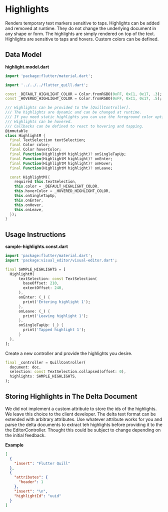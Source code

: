 # Highlights
Renders temporary text markers sensitive to taps. Highlights can be added and removed at runtime. They do not change the underlying document in any shape or form. The highlights are simply rendered on top of the text. Highlights are sensitive to taps and hovers. Custom colors can be defined. 

## Data Model
**highlight.model.dart**
```dart
import 'package:flutter/material.dart';

import '../../../flutter_quill.dart';

const _DEFAULT_HIGHLIGHT_COLOR = Color.fromRGBO(0xFF, 0xC1, 0x17, .3);
const _HOVERED_HIGHLIGHT_COLOR = Color.fromRGBO(0xFF, 0xC1, 0x17, .5);

/// Highlights can be provided to the [QuillController].
/// The highlights are dynamic and can be changed at runtime.
/// If you need static highlights you can use the foreground color option.
/// Highlights can be hovered.
/// Callbacks can be defined to react to hovering and tapping.
@immutable
class HighlightM {
  final TextSelection textSelection;
  final Color color;
  final Color hoverColor;
  final Function(HighlightM highlight)? onSingleTapUp;
  final Function(HighlightM highlight)? onEnter;
  final Function(HighlightM highlight)? onHover;
  final Function(HighlightM highlight)? onLeave;

  const HighlightM({
    required this.textSelection,
    this.color = _DEFAULT_HIGHLIGHT_COLOR,
    this.hoverColor = _HOVERED_HIGHLIGHT_COLOR,
    this.onSingleTapUp,
    this.onEnter,
    this.onHover,
    this.onLeave,
  });
}

```

## Usage Instructions
**sample-highlights.const.dart**
```dart
import 'package:flutter/material.dart';
import 'package:visual_editor/visual-editor.dart';

final SAMPLE_HIGHLIGHTS = [
  HighlightM(
      textSelection: const TextSelection(
        baseOffset: 210,
        extentOffset: 240,
      ),
      onEnter: (_) {
        print('Entering highlight 1');
      },
      onLeave: (_) {
        print('Leaving highlight 1');
      },
      onSingleTapUp: (_) {
        print('Tapped highlight 1');
      }
  ),
];
```

Create a new controller and provide the highlights you desire.
```dart
final _controller = QuillController(
  document: doc,
  selection: const TextSelection.collapsed(offset: 0),
  highlights: SAMPLE_HIGHLIGHTS,
);
```

## Storing Highlights in The Delta Document
We did not implement a custom attribute to store the ids of the highlights. We leave this choice to the client developer. The delta text format can be extended with arbitrary attributes. Use whatever attribute works for you and parse the delta documents to extract teh highlights before providing it to the the EditorController. Thought this could be subject to change depending on the initial feedback.

**Example**
```json
[
  {
    "insert": "Flutter Quill"
  },
  {
    "attributes": {
      "header": 1
    },
    "insert": "\n",
    "highlightId": "uuid"
  }
]
```